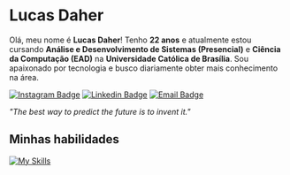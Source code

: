 # Lucas Daher

Olá, meu nome é **Lucas Daher**! Tenho **22 anos** e atualmente estou cursando **Análise e Desenvolvimento de Sistemas (Presencial)** e **Ciência da Computação (EAD)** na **Universidade Católica de Brasília**. Sou apaixonado por tecnologia e busco diariamente obter mais conhecimento na área.

[![Instagram Badge](https://img.shields.io/badge/-@lucasdaherdev-3B82F6?style=flat-square&labelColor=3B82F6&logo=instagram&logoColor=white&link=https://instagram.com/daher.code)](https://instagram.com/daher.code) 
[![Linkedin Badge](https://img.shields.io/badge/-Lucas%20Daher-3B82F6?style=flat-square&logo=Linkedin&logoColor=white&link=https://www.linkedin.com/in/lucasdaherdev/)](https://www.linkedin.com/in/lucasdaherdev/) 
[![Email Badge](https://img.shields.io/badge/-contato@lucasdaher.com-3B82F6?style=flat-square&logo=microsoftoutlook&logoColor=white&link=mailto:contato@lucasdaher.com)](mailto:contato@lucasdaher.com)

*"The best way to predict the future is to invent it."*

## Minhas habilidades
[![My Skills](https://skillicons.dev/icons?i=js,html,css,sass,tailwind,react,nodejs,c,git,github,figma&theme=dark)](https://skillicons.dev)
